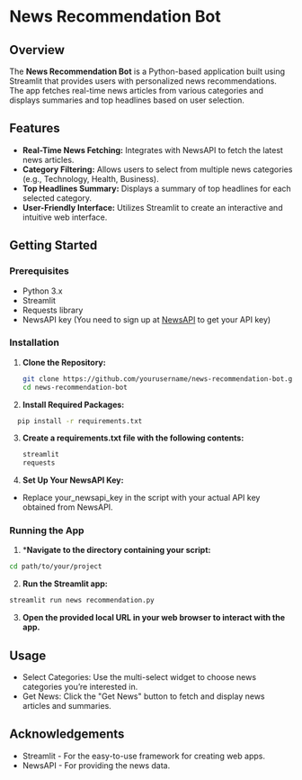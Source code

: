 # News Recommendation Bot

## Overview

The **News Recommendation Bot** is a Python-based application built using Streamlit that provides users with personalized news recommendations. The app fetches real-time news articles from various categories and displays summaries and top headlines based on user selection.

## Features

- **Real-Time News Fetching:** Integrates with NewsAPI to fetch the latest news articles.
- **Category Filtering:** Allows users to select from multiple news categories (e.g., Technology, Health, Business).
- **Top Headlines Summary:** Displays a summary of top headlines for each selected category.
- **User-Friendly Interface:** Utilizes Streamlit to create an interactive and intuitive web interface.

## Getting Started

### Prerequisites

- Python 3.x
- Streamlit
- Requests library
- NewsAPI key (You need to sign up at [NewsAPI](https://newsapi.org/) to get your API key)

### Installation

1. **Clone the Repository:**

   ```bash
   git clone https://github.com/yourusername/news-recommendation-bot.git
   cd news-recommendation-bot
   ```

2. **Install Required Packages:**

 ```bash
   pip install -r requirements.txt
```
3. **Create a requirements.txt file with the following contents:**

   ```bash
   streamlit
   requests
   ```
5. **Set Up Your NewsAPI Key:**

- Replace your_newsapi_key in the script with your actual API key obtained from NewsAPI.
  
### Running the App
1. ***Navigate to the directory containing your script:**
 ```bash
cd path/to/your/project
```
2. **Run the Streamlit app:**
```bash
streamlit run news recommendation.py
```
3. **Open the provided local URL in your web browser to interact with the app.**

## Usage
- Select Categories: Use the multi-select widget to choose news categories you’re interested in.
- Get News: Click the "Get News" button to fetch and display news articles and summaries.

## Acknowledgements
- Streamlit - For the easy-to-use framework for creating web apps.
- NewsAPI - For providing the news data.
  



